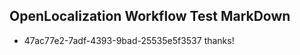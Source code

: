 ## OpenLocalization Workflow Test MarkDown
* 47ac77e2-7adf-4393-9bad-25535e5f3537 
thanks!<!--HONumber=Mar16_HO2-->
